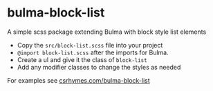 # bulma-block-list
A simple scss package extending Bulma with block style list elements

* Copy the `src/block-list.scss` file into your project 
* `@import block-list.scss` after the imports for Bulma. 
* Create a ul and give it the class of `block-list`
* Add any modifier classes to change the styles as needed

For examples see [csrhymes.com/bulma-block-list](https://www.csrhymes.com/bulma-block-list)